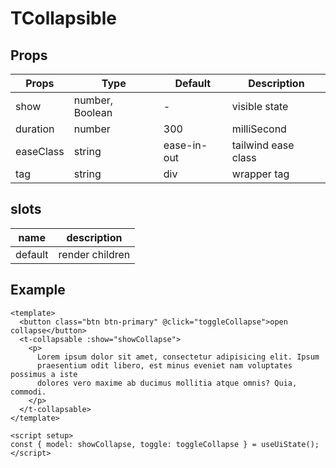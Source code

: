 # TCollapsible

## Props

| Props     | Type            | Default     | Description         |
| --------- | --------------- | ----------- | ------------------- |
| show      | number, Boolean | -           | visible state       |
| duration  | number          | 300         | milliSecond         |
| easeClass | string          | ease-in-out | tailwind ease class |
| tag       | string          | div         | wrapper tag         |

## slots

| name    | description     |
| ------- | --------------- |
| default | render children |

## Example

```vue
<template>
  <button class="btn btn-primary" @click="toggleCollapse">open collapse</button>
  <t-collapsable :show="showCollapse">
    <p>
      Lorem ipsum dolor sit amet, consectetur adipisicing elit. Ipsum
      praesentium odit libero, est minus eveniet nam voluptates possimus a iste
      dolores vero maxime ab ducimus mollitia atque omnis? Quia, commodi.
    </p>
  </t-collapsable>
</template>

<script setup>
const { model: showCollapse, toggle: toggleCollapse } = useUiState();
</script>
```
